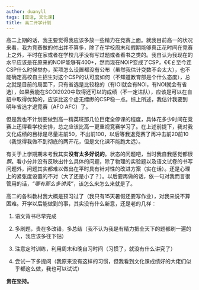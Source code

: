 ```yaml
---
author: duanyll
tags: [废话, 文化课]
title: 高二开学计划
---
```


高二上期的话，我主要觉得我应该多放一些精力在竞赛上面。就我目前高一的状况来看，我为竞赛做的付出并不算多，除了在学校周末和假期能够真正花时间在竞赛上之外，平时在家或者在学校几乎没有写过题或者看书之类的。我自认为我现在的水平应该是在原来的NOIP能够有400+，然而现在NOIP变成了CSP，€€￡至今连CSP什么时候举办，奖项怎么设置都没有公布（虽然我估计变数不会太大），也不能确定高校自主招生对这个CSP的认可度如何（不知道教育部是个什么态度），总之就是目前的局面下，只有省选是比较稳的（有IOI就会有NOI，有NOI就会有省选），如果我能在SCOI2020中取得还可以的成绩（不一定进队），应该是可以在自招中取得优势的，应该比这个虚无缥缈的CSP稳一点。综上所述，我估计我要到明年省选才退竞赛（AFO
AFC）了。

但是我也不计划要做到高一精英班那几位巨佬全停课的程度，具体花多少时间在竞赛上还得看学校安排，总之应该比高一更重视竞赛学习了。在上述前提下，我对我文化成绩的目标是尽量进前50，不出前100，以后等我退竞赛了再冲击前20前10（我觉得我做不到彻底的两开花，但是文化课不能跑太远）。

有关于上学期期末考我其实**没有太多好说的**。状态的问题吧，当时我自我感觉都很*飘*。看小分并没有反映出什么具体的问题，除了物理的实验题以及语文试卷的书写问题外，问题其实都难以做出在平时具有针对性的改进方案（实在话）。还是心理上的紧张度设置的不对（大了还是小了？）。以后要再做的话，依一句对我而言很管用的话，*“哪有那么多讲究”*，该怎么来怎么来就是了。

高二的各科教材我大概是预习过了（我只有15天暑假还要写作业），对我来说不算困难。开学以后能做到的事，其实没有什么新意，还是老的几样：

1.  语文背书尽早完成

2.  多刷题，贵在多改错，多总结（我不认为我是有精力把全天下的题都刷一遍的人，我应该多往下钻）

3.  注意定时训练，利用周末和晚自习时间（习惯了，就没有什么讲究了）

4.  尝试一下多提问（我原来没有这样的习惯，但我看到文化课成绩好的大佬们似乎都这么做，我也可以试试）

**贵在坚持。**